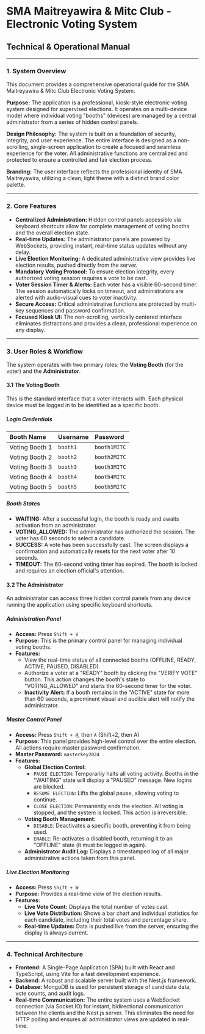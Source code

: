 # SMA Maitreyawira & Mitc Club - Electronic Voting System
## Technical & Operational Manual

---

### 1. System Overview

This document provides a comprehensive operational guide for the SMA Maitreyawira & Mitc Club Electronic Voting System.

**Purpose:** The application is a professional, kiosk-style electronic voting system designed for supervised elections. It operates on a multi-device model where individual voting "booths" (devices) are managed by a central administrator from a series of hidden control panels.

**Design Philosophy:** The system is built on a foundation of security, integrity, and user experience. The entire interface is designed as a non-scrolling, single-screen application to create a focused and seamless experience for the voter. All administrative functions are centralized and protected to ensure a controlled and fair election process.

**Branding:** The user interface reflects the professional identity of SMA Maitreyawira, utilizing a clean, light theme with a distinct brand color palette.

---

### 2. Core Features

- **Centralized Administration:** Hidden control panels accessible via keyboard shortcuts allow for complete management of voting booths and the overall election state.
- **Real-time Updates:** The administrator panels are powered by WebSockets, providing instant, real-time status updates without any delay.
- **Live Election Monitoring:** A dedicated administrative view provides live election results, pushed directly from the server.
- **Mandatory Voting Protocol:** To ensure election integrity, every authorized voting session requires a vote to be cast.
- **Voter Session Timer & Alerts:** Each voter has a visible 60-second timer. The session automatically locks on timeout, and administrators are alerted with audio-visual cues to voter inactivity.
- **Secure Access:** Critical administrative functions are protected by multi-key sequences and password confirmation.
- **Focused Kiosk UI:** The non-scrolling, vertically centered interface eliminates distractions and provides a clean, professional experience on any display.

---

### 3. User Roles & Workflow

The system operates with two primary roles: the **Voting Booth** (for the voter) and the **Administrator**.

#### 3.1 The Voting Booth

This is the standard interface that a voter interacts with. Each physical device must be logged in to be identified as a specific booth.

##### Login Credentials

| Booth Name       | Username | Password    |
| :--------------- | :------- | :---------- |
| Voting Booth 1   | `booth1` | `booth1MITC` |
| Voting Booth 2   | `booth2` | `booth2MITC` |
| Voting Booth 3   | `booth3` | `booth3MITC` |
| Voting Booth 4   | `booth4` | `booth4MITC` |
| Voting Booth 5   | `booth5` | `booth5MITC` |

##### Booth States

- **WAITING:** After a successful login, the booth is ready and awaits activation from an administrator.
- **VOTING_ALLOWED:** The administrator has authorized the session. The voter has 60 seconds to select a candidate.
- **SUCCESS:** A vote has been successfully cast. The screen displays a confirmation and automatically resets for the next voter after 10 seconds.
- **TIMEOUT:** The 60-second voting timer has expired. The booth is locked and requires an election official's attention.

#### 3.2 The Administrator

An administrator can access three hidden control panels from any device running the application using specific keyboard shortcuts.

##### Administration Panel
- **Access:** Press `Shift + V`
- **Purpose:** This is the primary control panel for managing individual voting booths.
- **Features:**
  - View the real-time status of all connected booths (OFFLINE, READY, ACTIVE, PAUSED, DISABLED).
  - Authorize a voter at a "READY" booth by clicking the "VERIFY VOTE" button. This action changes the booth's state to "VOTING_ALLOWED" and starts the 60-second timer for the voter.
  - **Inactivity Alert:** If a booth remains in the "ACTIVE" state for more than 60 seconds, a prominent visual and audible alert will notify the administrator.

##### Master Control Panel
- **Access:** Press `Shift + @`, then `A` (Shift+2, then A)
- **Purpose:** This panel provides high-level control over the entire election. All actions require master password confirmation.
- **Master Password:** `masterkey2024`
- **Features:**
  - **Global Election Control:**
    - `PAUSE ELECTION`: Temporarily halts all voting activity. Booths in the "WAITING" state will display a "PAUSED" message. New logins are blocked.
    - `RESUME ELECTION`: Lifts the global pause, allowing voting to continue.
    - `CLOSE ELECTION`: Permanently ends the election. All voting is stopped, and the system is locked. This action is irreversible.
  - **Voting Booth Management:**
    - `DISABLE`: Deactivates a specific booth, preventing it from being used.
    - `ENABLE`: Re-activates a disabled booth, returning it to an "OFFLINE" state (it must be logged in again).
  - **Administrator Audit Log:** Displays a timestamped log of all major administrative actions taken from this panel.

##### Live Election Monitoring
- **Access:** Press `Shift + W`
- **Purpose:** Provides a real-time view of the election results.
- **Features:**
  - **Live Vote Count:** Displays the total number of votes cast.
  - **Live Vote Distribution:** Shows a bar chart and individual statistics for each candidate, including their total votes and percentage share.
  - **Real-time Updates:** Data is pushed live from the server, ensuring the display is always current.

---

### 4. Technical Architecture

- **Frontend:** A Single-Page Application (SPA) built with React and TypeScript, using Vite for a fast development experience.
- **Backend:** A robust and scalable server built with the Nest.js framework.
- **Database:** MongoDB is used for persistent storage of candidate data, vote counts, and audit logs.
- **Real-time Communication:** The entire system uses a WebSocket connection (via Socket.IO) for instant, bidirectional communication between the clients and the Nest.js server. This eliminates the need for HTTP polling and ensures all administrator views are updated in real-time.